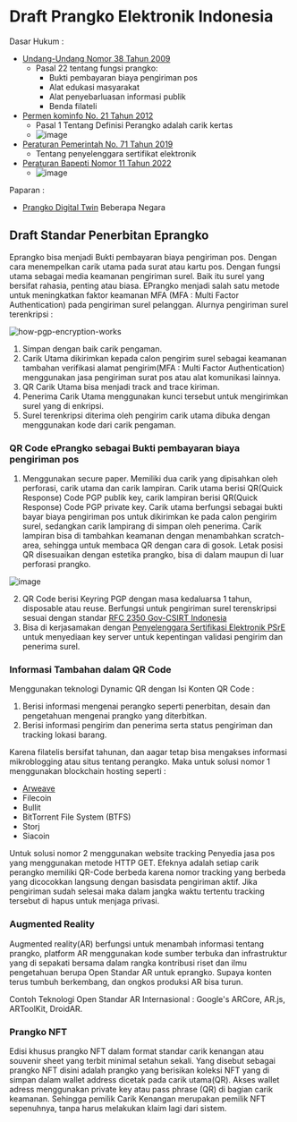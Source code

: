 # Draft Prangko Elektronik Indonesia

Dasar Hukum :
* [Undang-Undang Nomor 38 Tahun 2009](./dh/UUNomor38Tahun2009.pdf)
  * Pasal 22 tentang fungsi prangko:
    * Bukti pembayaran biaya pengiriman pos
    * Alat edukasi masyarakat
    * Alat penyebarluasan informasi publik
    * Benda filateli
* [Permen kominfo No. 21 Tahun 2012](./dh/PermenkominfoNo21Tahun2012.pdf)
  * Pasal 1 Tentang Definisi Perangko adalah carik kertas
  * ![image](https://user-images.githubusercontent.com/11188109/229653892-8fcb7522-4b99-4bfc-8927-6e6bae4bd7c3.png)
* [Peraturan Pemerintah No. 71 Tahun 2019](./dh/71TAHUN2019PP.pdf)
  * Tentang penyelenggara sertifikat elektronik
* [Peraturan Bapepti Nomor 11 Tahun 2022](./dh/sk_kep_kepala_bappebti_2022_08_01_fx03j2mm_id.pdf)
  * ![image](https://user-images.githubusercontent.com/11188109/229658397-4f33cc66-0572-4999-bc50-0cde8d23ea4f.png)
  

Paparan :
* [Prangko Digital Twin](./ppt/DigitalTwinPrangko.pdf) Beberapa Negara

## Draft Standar Penerbitan Eprangko

Eprangko bisa menjadi Bukti pembayaran biaya pengiriman pos. Dengan cara menempelkan carik utama pada surat atau kartu pos. Dengan fungsi utama sebagai media keamanan pengiriman surel. Baik itu surel yang bersifat rahasia, penting atau biasa. EPrangko menjadi salah satu metode untuk meningkatkan faktor keamanan MFA (MFA : Multi Factor Authentication) pada pengiriman surel pelanggan. 
Alurnya pengiriman surel terenkripsi :

![how-pgp-encryption-works](https://user-images.githubusercontent.com/11188109/229703654-33cce3a3-425e-436b-95e2-32a6f260c173.jpg)

1. Simpan dengan baik carik pengaman.
2. Carik Utama dikirimkan kepada calon pengirim surel sebagai keamanan tambahan verifikasi alamat pengirim(MFA : Multi Factor Authentication) menggunakan jasa pengiriman surat pos atau alat komunikasi lainnya. 
3. QR Carik Utama bisa menjadi track and trace kiriman. 
4. Penerima Carik Utama menggunakan kunci tersebut untuk mengirimkan surel yang di enkripsi.
5. Surel terenkripsi diterima oleh pengirim carik utama dibuka dengan menggunakan kode dari carik pengaman.

### QR Code ePrangko sebagai Bukti pembayaran biaya pengiriman pos

1. Menggunakan secure paper. Memiliki dua carik yang dipisahkan oleh perforasi, carik utama dan carik lampiran. Carik utama berisi QR(Quick Response) Code PGP publik key, carik lampiran berisi QR(Quick Response) Code PGP private key. Carik utama berfungsi sebagai bukti bayar biaya pengiriman pos untuk dikirimkan ke pada calon pengirim surel, sedangkan carik lampirang di simpan oleh penerima. Carik lampiran bisa di tambahkan keamanan dengan menambahkan scratch-area, sehingga untuk membaca QR dengan cara di gosok. Letak posisi QR disesuaikan dengan estetika prangko, bisa di dalam maupun di luar perforasi prangko.

![image](https://user-images.githubusercontent.com/11188109/229650984-cdce0f06-92fa-446d-a1c2-f3d01cd5e27c.png)

2. QR Code berisi Keyring PGP dengan masa kedaluarsa 1 tahun, disposable atau reuse. Berfungsi untuk pengiriman surel terenskripsi sesuai dengan standar [RFC 2350 Gov-CSIRT Indonesia](https://www.idsirtii.or.id/halaman/tentang/rfc-2350-gov-csirt-indonesia.html)
3. Bisa di kerjasamakan dengan [Penyelenggara Sertifikasi Elektronik PSrE](https://www.rootca.id/) untuk menyediaan key server untuk kepentingan validasi pengirim dan penerima surel.

### Informasi Tambahan dalam QR Code

Menggunakan teknologi Dynamic QR dengan Isi Konten QR Code :
1. Berisi informasi mengenai perangko seperti penerbitan, desain dan pengetahuan mengenai prangko yang diterbitkan.
2. Berisi informasi pengirim dan penerima serta status pengiriman dan tracking lokasi barang.

Karena filatelis bersifat tahunan, dan aagar tetap bisa mengakses informasi mikroblogging atau situs tentang perangko. Maka untuk solusi nomor 1 menggunakan blockchain hosting seperti : 
* [Arweave](https://www.arweave.org/)
* Filecoin
* Bullit
* BitTorrent File System (BTFS) 
* Storj
* Siacoin

Untuk solusi nomor 2 menggunakan website tracking Penyedia jasa pos yang menggunakan metode HTTP GET. Efeknya adalah setiap carik perangko memiliki QR-Code berbeda karena nomor tracking yang berbeda yang dicocokkan langsung dengan basisdata pengiriman aktif. Jika pengiriman sudah selesai maka dalam jangka waktu tertentu tracking tersebut di hapus untuk menjaga privasi.

### Augmented Reality

Augmented reality(AR) berfungsi untuk menambah informasi tentang prangko, platform AR menggunakan kode sumber terbuka dan infrastruktur yang di sepakati bersama dalam rangka kontribusi riset dan ilmu pengetahuan berupa Open Standar AR untuk eprangko. Supaya konten terus tumbuh berkembang, dan ongkos produksi AR bisa turun. 

Contoh Teknologi Open Standar AR Internasional : Google's ARCore, AR.js, ARToolKit, DroidAR.

### Prangko NFT

Edisi khusus prangko NFT dalam format standar carik kenangan atau souvenir sheet yang terbit minimal setahun sekali. Yang disebut sebagai prangko NFT disini adalah prangko yang berisikan koleksi NFT yang di simpan dalam wallet address dicetak pada carik utama(QR). Akses wallet adress menggunakan private key atau pass phrase (QR) di bagian carik keamanan. Sehingga pemilik Carik Kenangan merupakan pemilik NFT sepenuhnya, tanpa harus melakukan klaim lagi dari sistem.
